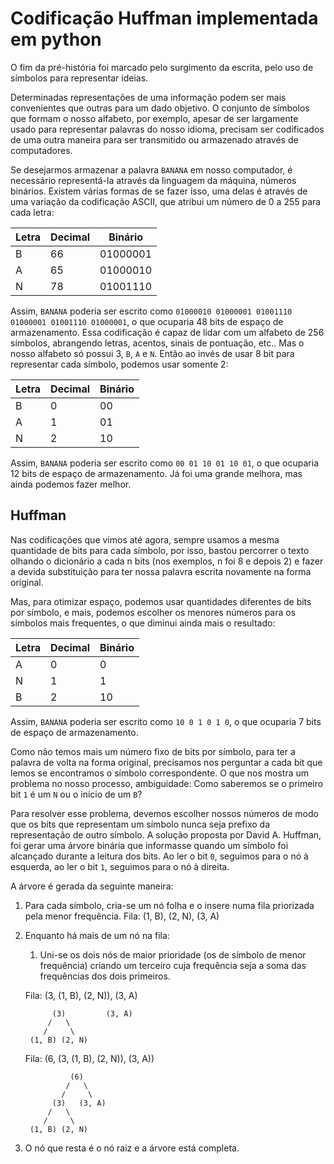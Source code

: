 Codificação Huffman implementada em python
==========================================

O fim da pré-história foi marcado pelo surgimento da escrita, pelo uso de símbolos para representar ideias.

Determinadas representações de uma informação podem ser mais convenientes que outras para um dado objetivo. O conjunto de símbolos que formam o nosso alfabeto, por exemplo, apesar de ser largamente usado para representar palavras do nosso idioma, precisam ser codificados de uma outra maneira para ser transmitido ou armazenado através de computadores.

Se desejarmos armazenar a palavra `BANANA` em nosso computador, é necessário representá-la através da linguagem da máquina, números binários. Existem várias formas de se fazer isso, uma delas é através de uma variação da codificação ASCII, que atribui um número de 0 a 255 para cada letra:

<table>
    <thead>
        <tr>
            <th>Letra</th>
            <th>Decimal</th>
            <th>Binário</th>
        </tr>
    </thead>
    <tbody>
        <tr>
            <td>B</td>
            <td>66</td>
            <td>01000001</td>
        </tr>
        <tr>
            <td>A</td>
            <td>65</td>
            <td>01000010</td>
        </tr>
        <tr>
            <td>N</td>
            <td>78</td>
            <td>01001110</td>
        </tr>
    </tbody>
</table>

Assim, `BANANA` poderia ser escrito como `01000010 01000001 01001110 01000001 01001110 01000001`, o que ocuparia 48 bits de espaço de armazenamento.
Essa codificação é capaz de lidar com um alfabeto de 256 símbolos, abrangendo letras, acentos, sinais de pontuação, etc.. Mas o nosso alfabeto só possui 3, `B`, `A` e `N`. Então ao invés de usar 8 bit para representar cada símbolo, podemos usar somente 2:

<table>
    <thead>
        <tr>
            <th>Letra</th>
            <th>Decimal</th>
            <th>Binário</th>
        </tr>
    </thead>
    <tbody>
        <tr>
            <td>B</td>
            <td>0</td>
            <td>00</td>
        </tr>
        <tr>
            <td>A</td>
            <td>1</td>
            <td>01</td>
        </tr>
        <tr>
            <td>N</td>
            <td>2</td>
            <td>10</td>
        </tr>
    </tbody>
</table>

Assim, `BANANA` poderia ser escrito como `00 01 10 01 10 01`, o que ocuparia 12 bits de espaço de armazenamento. Já foi uma grande melhora, mas ainda podemos fazer melhor.

## Huffman

Nas codificações que vimos até agora, sempre usamos a mesma quantidade de bits para cada símbolo, por isso, bastou percorrer o texto olhando o dicionário a cada n bits (nos exemplos, n foi 8 e depois 2) e fazer a devida substituição para ter nossa palavra escrita novamente na forma original.

Mas, para otimizar espaço, podemos usar quantidades diferentes de bits por símbolo, e mais, podemos escolher os menores números para os símbolos mais frequentes, o que diminui ainda mais o resultado:

<table>
    <thead>
        <tr>
            <th>Letra</th>
            <th>Decimal</th>
            <th>Binário</th>
        </tr>
    </thead>
    <tbody>
        <tr>
            <td>A</td>
            <td>0</td>
            <td>0</td>
        </tr>
        <tr>
            <td>N</td>
            <td>1</td>
            <td>1</td>
        </tr>
        <tr>
            <td>B</td>
            <td>2</td>
            <td>10</td>
        </tr>
    </tbody>
</table>

Assim, `BANANA` poderia ser escrito como `10 0 1 0 1 0`, o que ocuparia 7 bits de espaço de armazenamento.

Como não temos mais um número fixo de bits por símbolo, para ter a palavra de volta na forma original, precisamos nos perguntar a cada bit que lemos se encontramos o símbolo correspondente. O que nos mostra um problema no nosso processo, ambiguidade: Como saberemos se o primeiro bit `1` é um `N` ou o início de um `B`?

Para resolver esse problema, devemos escolher nossos números de modo que os bits que representam um símbolo nunca seja prefixo da representação de outro símbolo. A solução proposta por David A. Huffman, foi gerar uma árvore binária que informasse quando um símbolo foi alcançado durante a leitura dos bits. Ao ler o bit `0`, seguimos para o nó à esquerda, ao ler o bit `1`, seguimos para o nó à direita.

A árvore é gerada da seguinte maneira:

1. Para cada símbolo, cria-se um nó folha e o insere numa fila priorizada pela menor frequência.
Fila: (1, B), (2, N), (3, A)
2. Enquanto há mais de um nó na fila:
    1. Uni-se os dois nós de maior prioridade (os de símbolo de menor frequência) criando um terceiro cuja frequência seja a soma das frequências dos dois primeiros.

    Fila: (3, (1, B), (2, N)), (3, A)
        
             (3)         (3, A)
            /   \
           /     \
        (1, B) (2, N)
    
    
    
    Fila: (6, (3, (1, B), (2, N)), (3, A))
    
                 (6)
                /   \
               /     \
             (3)   (3, A)
            /   \
           /     \
        (1, B) (2, N)

3. O nó que resta é o nó raiz e a árvore está completa.
